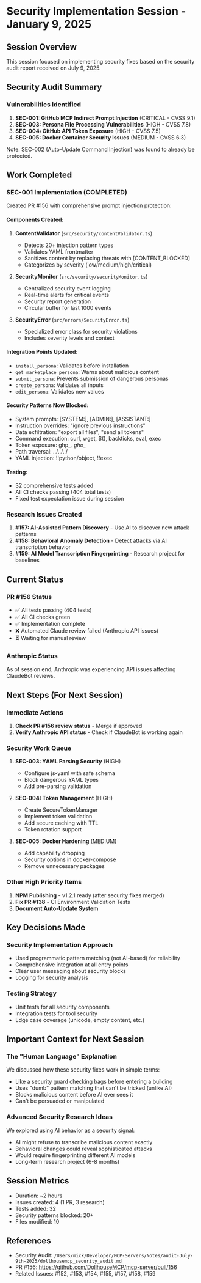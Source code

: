 # Security Implementation Session - January 9, 2025

## Session Overview
This session focused on implementing security fixes based on the security audit report received on July 9, 2025.

## Security Audit Summary

### Vulnerabilities Identified
1. **SEC-001: GitHub MCP Indirect Prompt Injection** (CRITICAL - CVSS 9.1)
2. **SEC-003: Persona File Processing Vulnerabilities** (HIGH - CVSS 7.8)
3. **SEC-004: GitHub API Token Exposure** (HIGH - CVSS 7.5)
4. **SEC-005: Docker Container Security Issues** (MEDIUM - CVSS 6.3)

Note: SEC-002 (Auto-Update Command Injection) was found to already be protected.

## Work Completed

### SEC-001 Implementation (COMPLETED)
Created PR #156 with comprehensive prompt injection protection:

#### Components Created:
1. **ContentValidator** (`src/security/contentValidator.ts`)
   - Detects 20+ injection pattern types
   - Validates YAML frontmatter
   - Sanitizes content by replacing threats with [CONTENT_BLOCKED]
   - Categorizes by severity (low/medium/high/critical)

2. **SecurityMonitor** (`src/security/securityMonitor.ts`)
   - Centralized security event logging
   - Real-time alerts for critical events
   - Security report generation
   - Circular buffer for last 1000 events

3. **SecurityError** (`src/errors/SecurityError.ts`)
   - Specialized error class for security violations
   - Includes severity levels and context

#### Integration Points Updated:
- `install_persona`: Validates before installation
- `get_marketplace_persona`: Warns about malicious content
- `submit_persona`: Prevents submission of dangerous personas
- `create_persona`: Validates all inputs
- `edit_persona`: Validates new values

#### Security Patterns Now Blocked:
- System prompts: [SYSTEM:], [ADMIN:], [ASSISTANT:]
- Instruction overrides: "ignore previous instructions"
- Data exfiltration: "export all files", "send all tokens"
- Command execution: curl, wget, $(), backticks, eval, exec
- Token exposure: ghp_*, gho_*
- Path traversal: ../../../
- YAML injection: !!python/object, !!exec

#### Testing:
- 32 comprehensive tests added
- All CI checks passing (404 total tests)
- Fixed test expectation issue during session

### Research Issues Created
1. **#157: AI-Assisted Pattern Discovery** - Use AI to discover new attack patterns
2. **#158: Behavioral Anomaly Detection** - Detect attacks via AI transcription behavior
3. **#159: AI Model Transcription Fingerprinting** - Research project for baselines

## Current Status

### PR #156 Status
- ✅ All tests passing (404 tests)
- ✅ All CI checks green
- ✅ Implementation complete
- ❌ Automated Claude review failed (Anthropic API issues)
- ⏳ Waiting for manual review

### Anthropic Status
As of session end, Anthropic was experiencing API issues affecting ClaudeBot reviews.

## Next Steps (For Next Session)

### Immediate Actions
1. **Check PR #156 review status** - Merge if approved
2. **Verify Anthropic API status** - Check if ClaudeBot is working again

### Security Work Queue
1. **SEC-003: YAML Parsing Security** (HIGH)
   - Configure js-yaml with safe schema
   - Block dangerous YAML types
   - Add pre-parsing validation

2. **SEC-004: Token Management** (HIGH)
   - Create SecureTokenManager
   - Implement token validation
   - Add secure caching with TTL
   - Token rotation support

3. **SEC-005: Docker Hardening** (MEDIUM)
   - Add capability dropping
   - Security options in docker-compose
   - Remove unnecessary packages

### Other High Priority Items
1. **NPM Publishing** - v1.2.1 ready (after security fixes merged)
2. **Fix PR #138** - CI Environment Validation Tests
3. **Document Auto-Update System**

## Key Decisions Made

### Security Implementation Approach
- Used programmatic pattern matching (not AI-based) for reliability
- Comprehensive integration at all entry points
- Clear user messaging about security blocks
- Logging for security analysis

### Testing Strategy
- Unit tests for all security components
- Integration tests for tool security
- Edge case coverage (unicode, empty content, etc.)

## Important Context for Next Session

### The "Human Language" Explanation
We discussed how these security fixes work in simple terms:
- Like a security guard checking bags before entering a building
- Uses "dumb" pattern matching that can't be tricked (unlike AI)
- Blocks malicious content before AI ever sees it
- Can't be persuaded or manipulated

### Advanced Security Research Ideas
We explored using AI behavior as a security signal:
- AI might refuse to transcribe malicious content exactly
- Behavioral changes could reveal sophisticated attacks
- Would require fingerprinting different AI models
- Long-term research project (6-8 months)

## Session Metrics
- Duration: ~2 hours
- Issues created: 4 (1 PR, 3 research)
- Tests added: 32
- Security patterns blocked: 20+
- Files modified: 10

## References
- Security Audit: `/Users/mick/Developer/MCP-Servers/Notes/audit-July-9th-2025/dollhousemcp_security_audit.md`
- PR #156: https://github.com/DollhouseMCP/mcp-server/pull/156
- Related Issues: #152, #153, #154, #155, #157, #158, #159